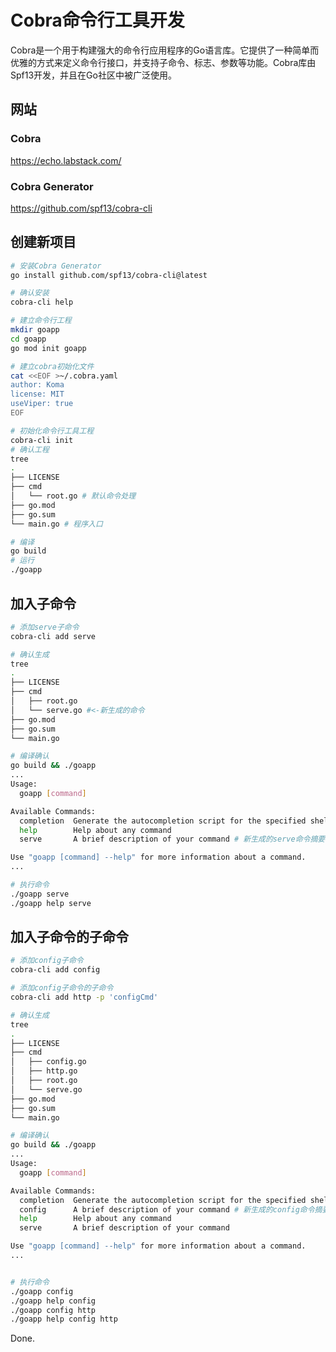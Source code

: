 Cobra命令行工具开发
=================

Cobra是一个用于构建强大的命令行应用程序的Go语言库。它提供了一种简单而优雅的方式来定义命令行接口，并支持子命令、标志、参数等功能。Cobra库由Spf13开发，并且在Go社区中被广泛使用。

## 网站

### Cobra
https://echo.labstack.com/

### Cobra Generator
https://github.com/spf13/cobra-cli

## 创建新项目

```bash
# 安装Cobra Generator
go install github.com/spf13/cobra-cli@latest

# 确认安装
cobra-cli help

# 建立命令行工程
mkdir goapp
cd goapp
go mod init goapp

# 建立cobra初始化文件
cat <<EOF >~/.cobra.yaml
author: Koma
license: MIT
useViper: true
EOF

# 初始化命令行工具工程
cobra-cli init
# 确认工程
tree
.
├── LICENSE
├── cmd
│   └── root.go # 默认命令处理
├── go.mod
├── go.sum
└── main.go # 程序入口

# 编译
go build
# 运行
./goapp
```

## 加入子命令

```bash
# 添加serve子命令
cobra-cli add serve

# 确认生成
tree               
.
├── LICENSE
├── cmd
│   ├── root.go
│   └── serve.go #<-新生成的命令
├── go.mod
├── go.sum
└── main.go

# 编译确认
go build && ./goapp
...
Usage:
  goapp [command]

Available Commands:
  completion  Generate the autocompletion script for the specified shell
  help        Help about any command
  serve       A brief description of your command # 新生成的serve命令摘要

Use "goapp [command] --help" for more information about a command.
...

# 执行命令
./goapp serve
./goapp help serve
```

## 加入子命令的子命令

```bash
# 添加config子命令
cobra-cli add config

# 添加config子命令的子命令
cobra-cli add http -p 'configCmd'

# 确认生成
tree        
.
├── LICENSE
├── cmd
│   ├── config.go
│   ├── http.go
│   ├── root.go
│   └── serve.go
├── go.mod
├── go.sum
└── main.go

# 编译确认
go build && ./goapp
...
Usage:
  goapp [command]

Available Commands:
  completion  Generate the autocompletion script for the specified shell
  config      A brief description of your command # 新生成的config命令摘要
  help        Help about any command
  serve       A brief description of your command

Use "goapp [command] --help" for more information about a command.
...


# 执行命令
./goapp config
./goapp help config
./goapp config http
./goapp help config http
```

Done.
